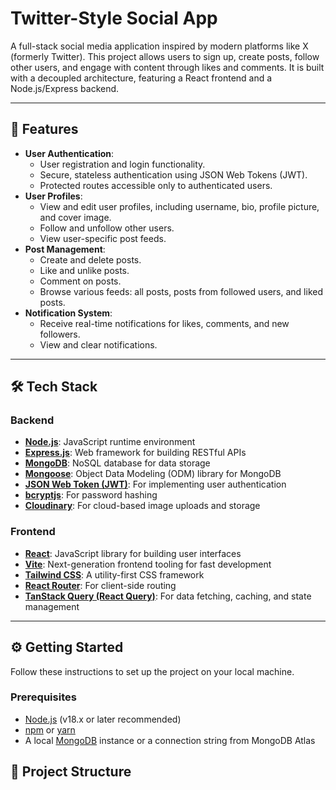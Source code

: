 # Twitter-Style Social App

 A full-stack social media application inspired by modern platforms like X (formerly Twitter). This project allows users to sign up, create posts, follow other users, and engage with content through likes and comments. It is built with a decoupled architecture, featuring a React frontend and a Node.js/Express backend.


---

## 🚀 Features

* **User Authentication**:
    * User registration and login functionality.
    * Secure, stateless authentication using JSON Web Tokens (JWT).
    * Protected routes accessible only to authenticated users.
* **User Profiles**:
    * View and edit user profiles, including username, bio, profile picture, and cover image.
    * Follow and unfollow other users.
    * View user-specific post feeds.
* **Post Management**:
    * Create and delete posts.
    * Like and unlike posts.
    * Comment on posts.
    * Browse various feeds: all posts, posts from followed users, and liked posts.
* **Notification System**:
    * Receive real-time notifications for likes, comments, and new followers.
    * View and clear notifications.

---

## 🛠️ Tech Stack

### **Backend**
* **[Node.js](https://nodejs.org/)**: JavaScript runtime environment
* **[Express.js](https://expressjs.com/)**: Web framework for building RESTful APIs
* **[MongoDB](https://www.mongodb.com/)**: NoSQL database for data storage
* **[Mongoose](https://mongoosejs.com/)**: Object Data Modeling (ODM) library for MongoDB
* **[JSON Web Token (JWT)](https://jwt.io/)**: For implementing user authentication
* **[bcryptjs](https://www.npmjs.com/package/bcryptjs)**: For password hashing
* **[Cloudinary](https://cloudinary.com/)**: For cloud-based image uploads and storage

### **Frontend**
* **[React](https://reactjs.org/)**: JavaScript library for building user interfaces
* **[Vite](https://vitejs.dev/)**: Next-generation frontend tooling for fast development
* **[Tailwind CSS](https://tailwindcss.com/)**: A utility-first CSS framework
* **[React Router](https://reactrouter.com/)**: For client-side routing
* **[TanStack Query (React Query)](https://tanstack.com/query/latest)**: For data fetching, caching, and state management

---

## ⚙️ Getting Started

Follow these instructions to set up the project on your local machine.

### **Prerequisites**

* [Node.js](https://nodejs.org/) (v18.x or later recommended)
* [npm](https://www.npmjs.com/) or [yarn](https://yarnpkg.com/)
* A local [MongoDB](https://www.mongodb.com/try/download/community) instance or a connection string from MongoDB Atlas


## 📁 Project Structure
